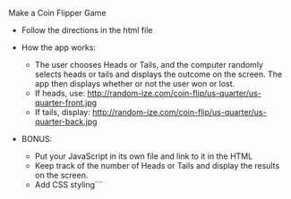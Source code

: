 Make a Coin Flipper Game

* Follow the directions in the html file

* How the app works:
  * The user chooses Heads or Tails, and the computer randomly selects heads or tails and displays the outcome on the screen. The app then displays whether or not the user won or lost.
  * If heads, use: http://random-ize.com/coin-flip/us-quarter/us-quarter-front.jpg
  * If tails, display: http://random-ize.com/coin-flip/us-quarter/us-quarter-back.jpg

* BONUS:
  * Put your JavaScript in its own file and link to it in the HTML
  * Keep track of the number of Heads or Tails and display the results on the screen.
  * Add CSS styling```

